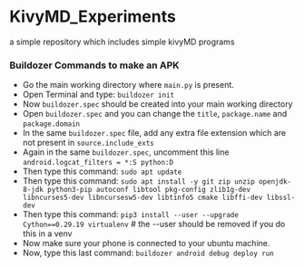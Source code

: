 # KivyMD_Experiments
a simple repository which includes simple kivyMD programs

### Buildozer Commands to make an APK

+ Go the main working directory where `main.py` is present.
+ Open Terminal and type: `buildozer init`
+ Now `buildozer.spec` should be created into your main working directory
+ Open `buildozer.spec` and you can change the `title`, `package.name` and `package.domain`
+ In the same `buildozer.spec` file, add any extra file extension which are not present in `source.include_exts`
+ Again in the same `buildozer.spec`, uncomment this line `android.logcat_filters = *:S python:D`
+ Then type this command: `sudo apt update`
+ Then type this command: `sudo apt install -y git zip unzip openjdk-8-jdk python3-pip autoconf libtool pkg-config zlib1g-dev libncurses5-dev libncursesw5-dev libtinfo5 cmake libffi-dev libssl-dev`
+ Then type this command: `pip3 install --user --upgrade Cython==0.29.19 virtualenv`  # the --user should be removed if you do this in a venv
+ Now make sure your phone is connected to your ubuntu machine.
+ Now, type this last command: `buildozer android debug deploy run`
